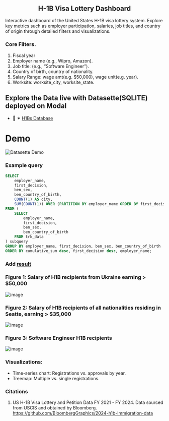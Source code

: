 <h2 align="center" style="margin-top:-10px">H-1B Visa Lottery Dashboard</h2> 

Interactive dashboard of the United States H-1B visa lottery system. Explore key metrics such as employer participation, salaries, job titles, and country of origin through detailed filters and visualizations. 

### **Core Filters.** 
1. Fiscal year
2. Employer name (e.g., Wipro, Amazon).
3. Job title: (e.g., “Software Engineer”).
4. Country of birth, country of nationality.
5. Salary Range: wage amt(e.g. $50,000), wage unit(e.g. year).
6. Worksite: worksite_city, worksite_state.

## Explore the Data live with Datasette(SQLITE) deployed on Modal 

- 🔸 ✶ [H1Bs Database](https://lnshuti--h1b-data-explorer-ui.modal.run)

# Demo 

![Datasette Demo](honebs_cleaned.gif)

### Example query

```sql
SELECT 
    employer_name, 
    first_decision, 
    ben_sex, 
    ben_country_of_birth, 
    COUNT(1) AS city,
    SUM(COUNT(1)) OVER (PARTITION BY employer_name ORDER BY first_decision) AS cumulative_sum
FROM (
    SELECT 
        employer_name,
        first_decision,
        ben_sex,
        ben_country_of_birth
    FROM trk_data
) subquery
GROUP BY employer_name, first_decision, ben_sex, ben_country_of_birth
ORDER BY cumulative_sum desc, first_decision desc, employer_name;
```

### Add [result](https://lnshuti--h1b-data-explorer-ui.modal.run/datasette?sql=SELECT+%0D%0A++++employer_name%2C+%0D%0A++++first_decision%2C+%0D%0A++++ben_sex%2C+%0D%0A++++ben_country_of_birth%2C+%0D%0A++++COUNT%281%29+AS+city%2C%0D%0A++++SUM%28COUNT%281%29%29+OVER+%28PARTITION+BY+employer_name+ORDER+BY+first_decision%29+AS+cumulative_sum%0D%0AFROM+%28%0D%0A++++SELECT+%0D%0A++++++++employer_name%2C%0D%0A++++++++first_decision%2C%0D%0A++++++++ben_sex%2C%0D%0A++++++++ben_country_of_birth%0D%0A++++FROM+trk_data%0D%0A%29+subquery%0D%0AGROUP+BY+employer_name%2C+first_decision%2C+ben_sex%2C+ben_country_of_birth%0D%0AORDER+BY+cumulative_sum+desc%2C+first_decision+desc%2C+employer_name%3B)

### **Figure 1:** Salary of H1B recipients from Ukraine earning > $50,000

![image](https://github.com/user-attachments/assets/e5277697-77aa-4879-90de-df6ad1d63581)

### **Figure 2:** Salary of H1B recipients of all nationalities residing in Seatte, earning > $35,000

![image](https://github.com/user-attachments/assets/332c05a3-db8e-402e-b40f-098a4e5701dc)

### **Figure 3:** Software Engineer H1B recipients

![image](https://github.com/user-attachments/assets/34f1405f-8272-4be9-b0b2-c64d6dded56f)


### Visualizations:
- Time-series chart: Registrations vs. approvals by year.
- Treemap: Multiple vs. single registrations.

### Citations

1. US H-1B Visa Lottery and Petition Data FY 2021 - FY 2024. Data sourced from USCIS and obtained by Bloomberg.  https://github.com/BloombergGraphics/2024-h1b-immigration-data
